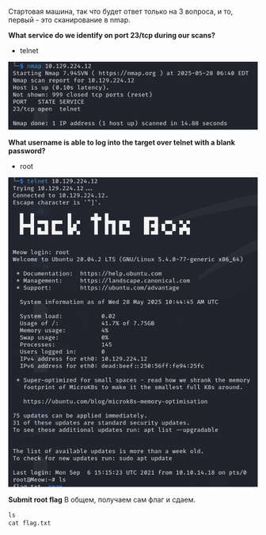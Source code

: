 Стартовая машина, так что будет ответ только на 3 вопроса, и то, первый - это сканирование в nmap.

**What service do we identify on port 23/tcp during our scans?**
- telnet

![](../src/images/Pasted%20image%2020250528154323.png)

**What username is able to log into the target over telnet with a blank password?**
- root

![](../src/images/Pasted%20image%2020250528154520.png)

**Submit root flag**
В общем, получаем сам флаг и сдаем.
```
ls
cat flag.txt
```